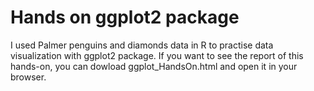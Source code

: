 # Hands on ggplot2 package
I used Palmer penguins and diamonds data in R to practise data visualization with ggplot2 package.
If you want to see the report of this hands-on, you can dowload ggplot_HandsOn.html and open it in your browser.

